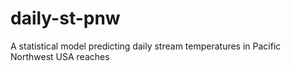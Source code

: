 # daily-st-pnw
A statistical model predicting daily stream temperatures in Pacific Northwest USA reaches
